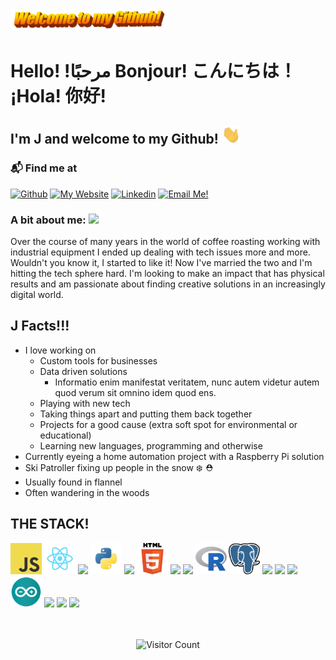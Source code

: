 <img  width="50%" display="block" margin-left="auto" margin-right="auto" src="img/wordart.png" alt="wordart"/>


# Hello! !مرحبًا Bonjour! こんにちは！¡Hola! 你好!
## I'm J and welcome to my Github! <img width="30px" margin="0px" src="https://raw.githubusercontent.com/ABSphreak/ABSphreak/master/gifs/Hi.gif"/>

### 📬 Find me at
[![Github](https://img.shields.io/badge/-Github-black?style=plastic&logo=github&link=https://github.com/8bitcoffee/)](https://github.com/8bitcoffee/) 
[![My Website](https://img.shields.io/badge/My%20Website-%23FF9419?style=plastic&logo=react&logoColor=%23FFFFFF&color=%23FF9419&link=https://8bit.coffee/)](https://8bit.coffee)
[![Linkedin](https://img.shields.io/badge/-LinkedIn-blue?style=plastic&logo=Linkedin&logoColor=white&link=https://www.linkedin.com/in/8bitcoffee/)](https://www.linkedin.com/in/8bitcoffee)
[![Email Me!](https://img.shields.io/badge/_-Email_Me?style=plastic&logo=mailgun&logoColor=%23FFFFFF&label=Email%20Me!&labelColor=%23DF0000&color=%23DF0000&link=mailto:j@8bit.coffee)](mailto:j@8bit.coffee)

### A bit about me: <img src="https://8bitlogo.s3.us-east-2.amazonaws.com/8bit+no+background+copy.png" width="30"/>

Over the course of many years in the world of coffee roasting working with industrial equipment I ended up dealing with tech issues more and more. Wouldn't you know it, I started to like it! Now I've married the two and I'm hitting the tech sphere hard. I'm looking to make an impact that has physical results and am passionate about finding creative solutions in an increasingly digital world.

## J Facts!!!

- I love working on
  - Custom tools for businesses
  - Data driven solutions
    - Informatio enim manifestat veritatem, nunc autem videtur autem quod verum sit omnino idem quod ens.
  - Playing with new tech
  - Taking things apart and putting them back together
  - Projects for a good cause (extra soft spot for environmental or educational)
  - Learning new languages, programming and otherwise
- Currently eyeing a home automation project with a Raspberry Pi solution
- Ski Patroller fixing up people in the snow ❄️ ⛑️
- Usually found in flannel
- Often wandering in the woods

## THE STACK!
<div>
  <code><img height="50" src="https://raw.githubusercontent.com/github/explore/80688e429a7d4ef2fca1e82350fe8e3517d3494d/topics/javascript/javascript.png"></code>
  <code><img height="50" src="https://raw.githubusercontent.com/github/explore/80688e429a7d4ef2fca1e82350fe8e3517d3494d/topics/react/react.png?size=48"></code>
  <code><img height="50" src="https://avatars.githubusercontent.com/u/13142323?s=40&v=4"></code>
  <code><img height="50" src="https://raw.githubusercontent.com/github/explore/80688e429a7d4ef2fca1e82350fe8e3517d3494d/topics/python/python.png?size=48"></code>
  <code><img height="50" src="https://avatars3.githubusercontent.com/u/9950313?s=200&v=4"></code>
  <code><img height="50" src="https://raw.githubusercontent.com/github/explore/80688e429a7d4ef2fca1e82350fe8e3517d3494d/topics/html/html.png"></code>
  <code><img height="50" src="https://upload.wikimedia.org/wikipedia/commons/thumb/5/53/Pok%C3%A9_Ball_icon.svg/512px-Pok%C3%A9_Ball_icon.svg.png"></code>
  <code><img height="50" src="https://avatars3.githubusercontent.com/u/18133?s=200&v=4"></code>
  <code><img height="50" src="https://raw.githubusercontent.com/github/explore/80688e429a7d4ef2fca1e82350fe8e3517d3494d/topics/r/r.png?size=48"></code>
  <code><img height="50" src="https://raw.githubusercontent.com/github/explore/80688e429a7d4ef2fca1e82350fe8e3517d3494d/topics/postgresql/postgresql.png?size=48"></code>
  <code><img height="50" src="https://avatars.githubusercontent.com/u/2232217?s=40&v=4"></code>
  <code><img height="50" src="https://avatars.githubusercontent.com/u/32372333?s=40&v=4"></code>
  <code><img height="50" src="https://avatars.githubusercontent.com/u/21206976?s=40&v=4"></code>
  <code><img height="50" src="https://raw.githubusercontent.com/github/explore/80688e429a7d4ef2fca1e82350fe8e3517d3494d/topics/arduino/arduino.png?size=48)"></code>
  <code><img height="50" src="https://avatars.githubusercontent.com/u/8546082?s=200&v=4"></code>
  <code><img height="50" src="https://avatars.githubusercontent.com/u/65625612?s=40&v=4"></code>
  <code><img height="50" src="https://avatars.githubusercontent.com/u/103283236?s=48&v=4"></code>
  
</div>
<br/><br/>

<div align="center">
  
![Visitor Count](https://profile-counter.glitch.me/8bitcoffee/count.svg)

</div>
